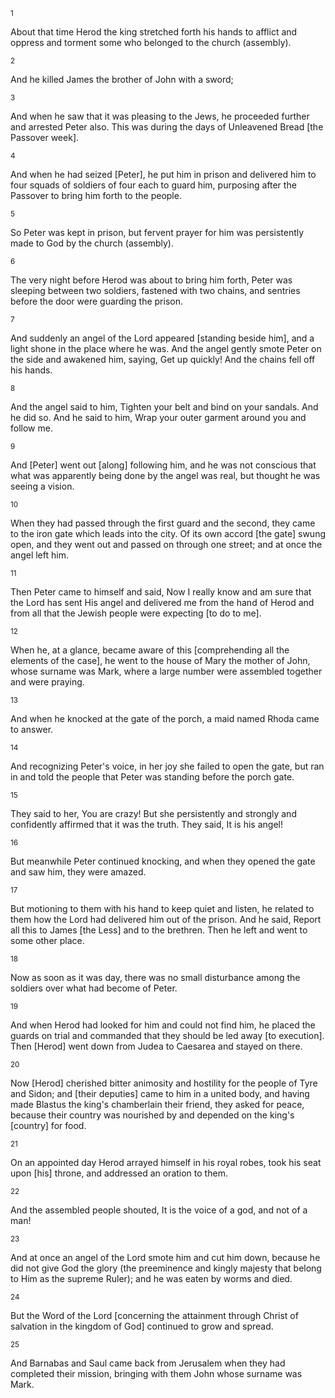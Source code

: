 <sup>1</sup> 

About that time Herod the king stretched forth his hands to afflict and oppress and torment some who belonged to the church (assembly). 

<sup>2</sup> 

And he killed James the brother of John with a sword; 

<sup>3</sup> 

And when he saw that it was pleasing to the Jews, he proceeded further and arrested Peter also. This was during the days of Unleavened Bread [the Passover week]. 

<sup>4</sup> 

And when he had seized [Peter], he put him in prison and delivered him to four squads of soldiers of four each to guard him, purposing after the Passover to bring him forth to the people. 

<sup>5</sup> 

So Peter was kept in prison, but fervent prayer for him was persistently made to God by the church (assembly). 

<sup>6</sup> 

The very night before Herod was about to bring him forth, Peter was sleeping between two soldiers, fastened with two chains, and sentries before the door were guarding the prison. 

<sup>7</sup> 

And suddenly an angel of the Lord appeared [standing beside him], and a light shone in the place where he was. And the angel gently smote Peter on the side and awakened him, saying, Get up quickly! And the chains fell off his hands. 

<sup>8</sup> 

And the angel said to him, Tighten your belt and bind on your sandals. And he did so. And he said to him, Wrap your outer garment around you and follow me. 

<sup>9</sup> 

And [Peter] went out [along] following him, and he was not conscious that what was apparently being done by the angel was real, but thought he was seeing a vision. 

<sup>10</sup> 

When they had passed through the first guard and the second, they came to the iron gate which leads into the city. Of its own accord [the gate] swung open, and they went out and passed on through one street; and at once the angel left him. 

<sup>11</sup> 

Then Peter came to himself and said, Now I really know and am sure that the Lord has sent His angel and delivered me from the hand of Herod and from all that the Jewish people were expecting [to do to me]. 

<sup>12</sup> 

When he, at a glance, became aware of this [comprehending all the elements of the case], he went to the house of Mary the mother of John, whose surname was Mark, where a large number were assembled together and were praying. 

<sup>13</sup> 

And when he knocked at the gate of the porch, a maid named Rhoda came to answer. 

<sup>14</sup> 

And recognizing Peter's voice, in her joy she failed to open the gate, but ran in and told the people that Peter was standing before the porch gate. 

<sup>15</sup> 

They said to her, You are crazy! But she persistently and strongly and confidently affirmed that it was the truth. They said, It is his angel! 

<sup>16</sup> 

But meanwhile Peter continued knocking, and when they opened the gate and saw him, they were amazed. 

<sup>17</sup> 

But motioning to them with his hand to keep quiet and listen, he related to them how the Lord had delivered him out of the prison. And he said, Report all this to James [the Less] and to the brethren. Then he left and went to some other place. 

<sup>18</sup> 

Now as soon as it was day, there was no small disturbance among the soldiers over what had become of Peter. 

<sup>19</sup> 

And when Herod had looked for him and could not find him, he placed the guards on trial and commanded that they should be led away [to execution]. Then [Herod] went down from Judea to Caesarea and stayed on there. 

<sup>20</sup> 

Now [Herod] cherished bitter animosity and hostility for the people of Tyre and Sidon; and [their deputies] came to him in a united body, and having made Blastus the king's chamberlain their friend, they asked for peace, because their country was nourished by and depended on the king's [country] for food. 

<sup>21</sup> 

On an appointed day Herod arrayed himself in his royal robes, took his seat upon [his] throne, and addressed an oration to them. 

<sup>22</sup> 

And the assembled people shouted, It is the voice of a god, and not of a man! 

<sup>23</sup> 

And at once an angel of the Lord smote him and cut him down, because he did not give God the glory (the preeminence and kingly majesty that belong to Him as the supreme Ruler); and he was eaten by worms and died. 

<sup>24</sup> 

But the Word of the Lord [concerning the attainment through Christ of salvation in the kingdom of God] continued to grow and spread. 

<sup>25</sup> 

And Barnabas and Saul came back from Jerusalem when they had completed their mission, bringing with them John whose surname was Mark.